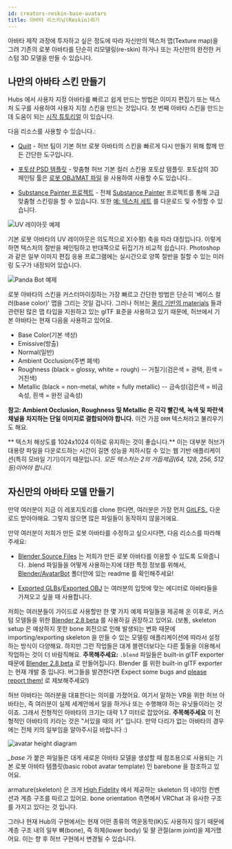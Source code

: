 ```yaml
---
id: creators-reskin-base-avatars
title: 아바타 리스키닝(Reskin)하기
---
```


아바타 제작 과정에 투자하고 싶은 정도에 따라 자신만의 텍스처 맵(Texture map)을 그려 기존의 로봇 아바타를 단순히 리모델링(re-skin) 하거나 또는 자신만의 완전한 커스텀 3D 모델을 만들 수 있습니다.

## 나만의 아바타 스킨 만들기

Hubs 에서 사용자 지정 아바타를 빠르고 쉽게 만드는 방법은 이미지 편집기 또는 텍스처 도구를 사용하여 사용자 지정 스킨을 만드는 것입니다. 첫 번째 아바타 스킨을 만드는 데 도움이 되는 [시작 튜토리얼](https://docs.google.com/document/d/1K1Eos1sjqN4N9lPlYQfvU53v8f1HxmdTZRjH4RLrGq8/edit) 이 있습니다.

다음 리소스를 사용할 수 있습니다.:

* [Quilt](https://tryquilt.io/) - 허브 팀이 기본 허브 로봇 아바타의 스킨을 빠르게 다시 만들기 위해 함께 만든 간단한 도구입니다. 

* [포토샵 PSD 템플릿](Photoshop) - 맞춤형 허브 기본 컬러 스킨용 포토샵 템플릿. 포토샵의 3D 페인팅 툴은 [로봇 OBJ/MAT 파일](https://github.com/j-conrad/hubs-avatar-pipelines/tree/master/Other%20model%20formats) 을 사용하여 사용할 수도 있습니다..

* [Substance Painter 프로젝트](Substance) - 전체 [Substance Painter](https://www.allegorithmic.com/products/substance-painter) 프로젝트를 통해 고급 맞춤형 스킨링을 할 수 있습니다. 또한 [예: 텍스처 세트](Exported%20Texture%20Sets) 를 다운로드 및 수정할 수 있습니다.

![UV 레이아웃 예제](docs/UVLayout.jpg)

기본 로봇 아바타의 UV 레이아웃은 의도적으로 X(수평) 축을 따라 대칭입니다.
이렇게 하면 텍스처의 절반을 페인팅하고 반대쪽으로 뒤집기가 비교적 쉽습니다.
Photoshop과 같은 일부 이미지 편집 응용 프로그램에는 실시간으로 양쪽 절반을 칠할 수 있는 미러링 도구가 내장되어 있습니다.

![Panda Bot 예제](docs/PandaBot.jpg)

로봇 아바타의 스킨을 커스터마이징하는 가장 빠르고 간단한 방법은 단순히 '베이스 컬러(base color)' 맵을 그리는 것일 겁니다.
그러나 허브는 [물리 기반의 materials](https://www.allegorithmic.com/pbr-guide) 들과 관련된 많은 맵 타입을 지원하고 있는 glTF 표준을 사용하고 있기 때문에,
허브에서 기본 아바타는 현재 다음을 사용하고 있어요.
- Base Color(기본 색상)
- Emissive(방출)
- Normal(일반)
- Ambient Occlusion(주변 폐색)
- Roughness (black = glossy, white = rough) -- 거칠기(검은색 = 광택, 흰색 = 거친색)
- Metallic (black = non-metal, white = fully metallic) -- 금속성(검은색 = 비금속성, 흰색 = 완전 금속성)

**참고: Ambient Occlusion, Roughness 및 Metallic 은 각각 빨간색, 녹색 및 파란색 채널을 차지하는 단일 이미지로 결합되어야 합니다.**
이건 가끔 `ORM` 텍스처라고 불리우기도 해요.

** 텍스처 해상도를 1024x1024 이하로 유지하는 것이 좋습니다.** 이는 대부분 허브가 대용량 파일을 다운로드하는 시간이 길면 성능을 저하시킬 수 있는 웹 기반 애플리케이션(특히 모바일 기기)이기 때문입니다. _모든 텍스처는 2의 거듭제곱(64, 128, 256, 512 등)이어야 합니다._

## 자신만의 아바타 모델 만들기

만약 여러분이 지금 이 레포지토리를 clone 한다면, 여러분은 가장 먼저 [GitLFS](https://git-lfs.github.com/)_ 다운로드 받아야해요. 그렇지 않으면 많은 파일들이 동작하지 않을거에요.

만약 여러분이 저희가 만든 로봇 아바타를 수정하고 싶으시다면, 다음 리소스를 따라해주세요:

* [Blender Source Files](Blender/AvatarBot) 는 저희가 만든 로봇 아바타를 이용할 수 있도록 도와줍니다. .blend 파일들을 어떻게 사용하는지에 대한 특정 정보를 위해서, [Blender/AvatarBot](/Blender/AvatarBot) 폴더안에 있는 readme 를 확인해주세요!

* [Exported GLBs](Exported%20GLB%20models)/[Exported OBJ](Other%20model%20formats) 는 여러분의 입맛에 맞는 에디터로 아바타들을 가져오고 싶을 때 사용합니다. 

저희는 여러분들이 가이드로 사용할만 한 몇 가지 예제 파일들을 제공해 온 이후로, 커스텀 모델들을 위한 [Blender 2.8 beta](https://builder.blender.org/download/) 를 사용하길 권장하고 있어요.
(보통, skeleton setup 은 예상하지 못한 bone 회전으로 인해 발생되는 변화 때문에 importing/exporting skeleton 을 만들 수 있는 모델링 애플리케이션에 따라서 설정하는 방식이 다양해요. 하지만 그런 작업들은 대게 블렌더보다는 다른 툴들을 이용해서 작업하는 것이 더 바람직해요.
**주목해주세요:** `.blend` 파일들은 built-in glTF exporter 때문에 [Blender 2.8 beta](https://builder.blender.org/download/) 로 만들어집니다. Blender 를 위한 built-in glTF exporter 는 현재 개발 중 입니다. 버그들을 발견한다면 Expect some bugs and [please report them!](https://github.com/KhronosGroup/glTF-Blender-IO/issues) 로 제보해주세요!)

허브 아바타는 여러분을 대표한다는 의미를 가졌어요. 여기서 말하는 VR을 위한 허브 아바타는, 즉 여러분이 실제 세계안에서 일을 하거나 또는 수행해야 하는 유닛들이라는 것이죠. 그래서 전형적인 아바타의 크기는 대략 1.7 미터로 잡았어요. 
**주목해주세요** 이 전형적인 아바타의 키라는 것은 "서있을 때의 키" 입니다. 만약 다리가 없는 아바타의 경우에는 전체 키의 일부임을 알아주시길 바랍니다 :) 

![avatar height diagram](../../docs/avatarHeight.jpg)

*_base* 가 붙은 파일들은 대게 새로운 아바타 모델을 생성할 때 참조용으로 사용되는 기본 로봇 아바타 템플릿(basic robot avatar template) 인 barebone 을 참조하고 있어요. 

armature(skeleton) 은 크게 [High Fidelity](https://docs.highfidelity.com/en/rc80/create/avatars/avatar-standards.html#skeleton) 에서 제공하는 skeleton 의 네이밍 컨벤션과 계층 구조를 따르고 있어요. 
bone orientation 측면에서 VRChat 과 유사한 구조를 가지고 있다는 것 입니다.

그러나 현재 Hub의 구현에서는 현재 어떤 종류의 역운동학(IK)도 사용하지 않기 때문에 계층 구조 내의 일부 뼈(bone), 즉 하체(lower body) 및 팔 관절(arm joint)을 제거했어요.
이는 향 후 허브 구현에서 변경될 수 있습니다.
